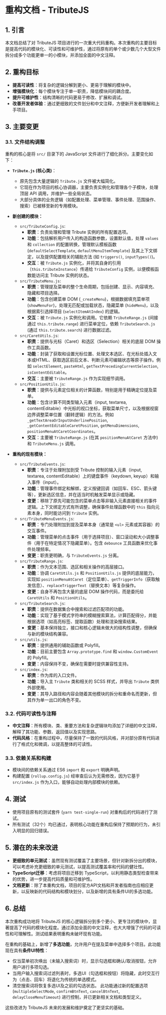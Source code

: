 # 重构文档 - TributeJS

## 1. 引言

本文档总结了对 TributeJS 项目进行的一次重大代码重构。本次重构的主要目标是提高代码的模块化、可读性和可维护性，通过将原有的单个或少数几个大型文件拆分成多个功能更单一的小模块，并添加全面的中文注释。

## 2. 重构目标

*   **提高可读性**：将复杂的逻辑分解到更小、更易于理解的模块中。
*   **增强模块化**：每个模块专注于单一职责，降低模块间的耦合度。
*   **提升可维护性**：结构清晰的代码更易于修改、扩展和调试。
*   **改善开发者体验**：通过更细致的文件划分和中文注释，方便新开发者理解和上手项目。

## 3. 主要变更

### 3.1. 文件结构调整

重构的核心是将 `src/` 目录下的 JavaScript 文件进行了细化拆分。主要变化如下：

*   **`Tribute.js` (核心类)**：
    *   原先包含大量逻辑的 `Tribute.js` 文件被大幅简化。
    *   它现在作为项目的核心协调器，主要负责实例化和管理各个子模块，处理顶层 API 调用，并维护一些全局状态。
    *   大部分具体的业务逻辑（如配置处理、菜单管理、事件处理、范围操作、搜索）已被移至新的专用模块。

*   **新创建的模块：**
    *   `src/TributeConfig.js`:
        *   **职责**：负责处理和管理 Tribute 实例的所有配置选项。
        *   **功能**：包括解析用户传入的构造函数参数，设置默认值，处理 `values` 和 `collection` 的配置转换，管理默认模板函数 (`defaultSelectTemplate`, `defaultMenuItemTemplate`) 及其上下文绑定，以及提供配置相关的辅助方法 (如 `triggers()`, `inputTypes()`)。
        *   **交互**：被 `Tribute.js` 实例化，并将其自身的引用（`this.tributeInstance`）传递给 `TributeConfig` 实例，以便模板函数能访问主 Tribute 实例的状态。
    *   `src/TributeMenu.js`:
        *   **职责**：管理提及菜单的整个生命周期，包括创建、显示、内容填充、隐藏和项目选择。
        *   **功能**：包含创建菜单 DOM (`_createMenu`)，根据数据填充菜单项 (`showMenuFor`)，处理无匹配或加载状态，隐藏菜单 (`hideMenu`)，以及根据索引选择项目 (`selectItemAtIndex`) 的逻辑。
        *   **交互**：被 `Tribute.js` 实例化和调用。它依赖 `TributeRange.js` (间接通过 `this.tribute.range`) 进行菜单定位，依赖 `TributeSearch.js` (通过 `this.tribute.search`) 进行数据过滤。
    *   `src/CaretUtils.js`:
        *   **职责**：提供与光标（Caret）和选区（Selection）相关的底层 DOM 操作工具函数。
        *   **功能**：封装了获取和设置光标位置、处理文本选区、在光标处插入文本或HTML、获取选区前后文本、判断元素可编辑状态等原子操作。例如 `selectElement`, `pasteHtml`, `getTextPrecedingCurrentSelection`, `isContentEditable`。
        *   **交互**：主要被 `TributeRange.js` 作为实现细节调用。
    *   `src/PositionUtils.js`:
        *   **职责**：提供与元素定位相关的计算函数，特别是用于精确定位提及菜单。
        *   **功能**：包含计算不同类型输入元素（input, textarea, contentEditable）中光标的视口坐标，获取菜单尺寸，以及根据视窗边界调整菜单位置（翻转逻辑）的方法。例如 `_getTextAreaOrInputUnderlinePosition`, `_getContentEditableCaretPosition`, `getMenuDimensions`, `positionMenuAtCaretCoordinates`。
        *   **交互**：主要被 `TributeRange.js` (在其 `positionMenuAtCaret` 方法中) 和 `TributeMenu.js` 调用。

*   **重构的现有模块：**
    *   `src/TributeEvents.js`:
        *   **职责**：专注于处理附加到受 Tribute 控制的输入元素（input, textarea, contentEditable）上的键盘事件（keydown, keyup）和输入事件（input）。
        *   **功能**：管理事件绑定和解绑，定义按键回调（如回车、ESC、箭头键等），更新选区信息，并在适当时机触发菜单显示或隐藏。
        *   **变更**：移除了原先可能包含的菜单点击等非输入元素直接相关的事件逻辑。上下文绑定方式有所调整，确保事件处理函数中的 `this` 指向元素本身，同时能访问到 `Tribute` 实例。
    *   `src/TributeMenuEvents.js`:
        *   **职责**：专门处理附加到提及菜单本身（通常是 `<ul>` 元素或其容器）的交互事件。
        *   **功能**：管理菜单的点击事件（用于选择项目）、窗口滚动和大小调整事件（用于在特定情况下隐藏菜单）。包含 `debounce` 工具函数来优化事件处理频率。
        *   **变更**：职责更明确，与 `TributeEvents.js` 分离。
    *   `src/TributeRange.js`:
        *   **职责**：作为文本范围、选区和相关操作的高层接口。
        *   **功能**：协调 `CaretUtils.js` 和 `PositionUtils.js` 提供的底层能力，实现如 `positionMenuAtCaret`（定位菜单）、`getTriggerInfo`（获取触发信息）、`replaceTriggerText`（替换文本）等复杂操作。
        *   **变更**：自身不再包含大量的底层 DOM 操作代码，而是委托给 `CaretUtils` 和 `PositionUtils`。
    *   `src/TributeSearch.js`:
        *   **职责**：提供在数据集合中搜索和过滤匹配项的功能。
        *   **功能**：实现了基于模式字符串的模糊搜索算法，计算匹配得分，并能根据选项（如高亮标签、提取函数）处理和渲染搜索结果。
        *   **变更**：基本保持独立，接口和核心逻辑未做大的结构性调整，但确保与新的模块结构兼容。
    *   `src/utils.js`:
        *   **职责**：提供通用的辅助函数或 Polyfill。
        *   **功能**：目前主要包含 `Array.prototype.find` 和 `window.CustomEvent` 的 Polyfill。
        *   **变更**：内容保持不变，确保在需要时提供兼容性支持。
    *   `src/index.js`:
        *   **职责**：作为库的入口文件。
        *   **功能**：导入主 `Tribute` 类和相关的 SCSS 样式，并导出 `Tribute` 类供外部使用。
        *   **变更**：其导入路径和内容会随着其他模块的拆分和重命名而更新，但其作为单一出口的角色不变。

### 3.2. 代码可读性与注释

*   **中文注释**：所有模块、类、重要方法和复杂逻辑块均添加了详细的中文注释，解释了其功能、参数、返回值以及实现思路。
*   **代码风格**：在重构过程中，尽量保持了一致的代码风格，并对部分原有代码进行了格式化和微调，以提高整体的可读性。

### 3.3. 依赖关系和构建

*   模块间的依赖关系通过 ES6 `import` 和 `export` 明确声明。
*   构建配置 (`rollup.config.js`) 经审查后认为无需修改，因为它基于 `src/index.js` 作为入口，能够自动处理内部模块的依赖。

## 4. 测试

*   使用项目原有的测试套件 (`yarn test-single-run`) 对重构后的代码进行了测试。
*   所有测试（32个）均已通过，表明核心功能在重构后保持了预期的行为，未引入明显的回归错误。

## 5. 潜在的未来改进

*   **更细致的单元测试**：虽然现有测试覆盖了主要场景，但针对新拆分出的模块，可以考虑补充更细致的单元测试，以提高测试覆盖率和代码的健壮性。
*   **TypeScript迁移**：考虑将项目迁移到 TypeScript，以利用静态类型检查带来的优势，进一步提高代码质量和可维护性。
*   **文档更新**：除了本重构文档，项目的官方API文档和开发者指南也应相应更新，以反映新的代码结构和模块划分，以及新增的具有条件UI的多选功能。

## 6. 总结

本次重构成功地将 TributeJS 的核心逻辑拆分到多个更小、更专注的模块中，显著提高了代码的模块化程度。通过添加全面的中文注释，也大大增强了代码的可读性和可理解性。测试结果表明重构未破坏现有功能。

在重构的基础上，新增了**多选功能**，允许用户在提及菜单中选择多个项目。此功能现在具有**条件UI特性**：
*   仅当菜单初次唤出（未输入搜索词）时，显示勾选框和确认/取消按钮，允许用户进行多项勾选。
*   当用户输入搜索词过滤列表时，多选UI（勾选框和按钮）将隐藏，此时交互行为（点击、回车）将退化为传统的单选模式。
*   清空搜索词将恢复多选UI及之前的勾选状态。
此功能通过新的配置选项 (`multipleSelectMode`, `confirmBtnText`, `cancelBtnText`, `delayCloseMenuTimeout`) 进行控制，并已更新相关文档和类型定义。

这些改进为 TributeJS 未来的发展和维护奠定了更坚实的基础。
